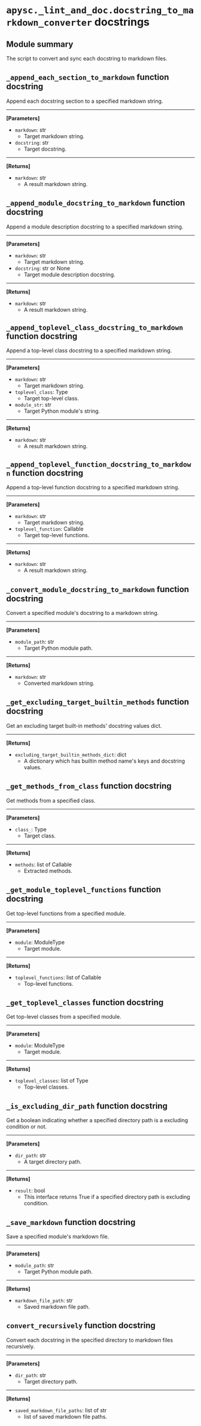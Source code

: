 # `apysc._lint_and_doc.docstring_to_markdown_converter` docstrings

## Module summary

The script to convert and sync each docstring to markdown files.

## `_append_each_section_to_markdown` function docstring

Append each docstring section to a specified markdown string.<hr>

**[Parameters]**

- `markdown`: str
  - Target markdown string.
- `docstring`: str
  - Target docstring.

<hr>

**[Returns]**

- `markdown`: str
  - A result markdown string.

## `_append_module_docstring_to_markdown` function docstring

Append a module description docstring to a specified markdown string.<hr>

**[Parameters]**

- `markdown`: str
  - Target markdown string.
- `docstring`: str or None
  - Target module description docstring.

<hr>

**[Returns]**

- `markdown`: str
  - A result markdown string.

## `_append_toplevel_class_docstring_to_markdown` function docstring

Append a top-level class docstring to a specified markdown string.<hr>

**[Parameters]**

- `markdown`: str
  - Target markdown string.
- `toplevel_class`: Type
  - Target top-level class.
- `module_str`: str
  - Target Python module's string.

<hr>

**[Returns]**

- `markdown`: str
  - A result markdown string.

## `_append_toplevel_function_docstring_to_markdown` function docstring

Append a top-level function docstring to a specified markdown string.<hr>

**[Parameters]**

- `markdown`: str
  - Target markdown string.
- `toplevel_function`: Callable
  - Target top-level functions.

<hr>

**[Returns]**

- `markdown`: str
  - A result markdown string.

## `_convert_module_docstring_to_markdown` function docstring

Convert a specified module's docstring to a markdown string.<hr>

**[Parameters]**

- `module_path`: str
  - Target Python module path.

<hr>

**[Returns]**

- `markdown`: str
  - Converted markdown string.

## `_get_excluding_target_builtin_methods` function docstring

Get an excluding target built-in methods' docstring values dict.<hr>

**[Returns]**

- `excluding_target_builtin_methods_dict`: dict
  - A dictionary which has builtin method name's keys and docstring values.

## `_get_methods_from_class` function docstring

Get methods from a specified class.<hr>

**[Parameters]**

- `class_`: Type
  - Target class.

<hr>

**[Returns]**

- `methods`: list of Callable
  - Extracted methods.

## `_get_module_toplevel_functions` function docstring

Get top-level functions from a specified module.<hr>

**[Parameters]**

- `module`: ModuleType
  - Target module.

<hr>

**[Returns]**

- `toplevel_functions`: list of Callable
  - Top-level functions.

## `_get_toplevel_classes` function docstring

Get top-level classes from a specified module.<hr>

**[Parameters]**

- `module`: ModuleType
  - Target module.

<hr>

**[Returns]**

- `toplevel_classes`: list of Type
  - Top-level classes.

## `_is_excluding_dir_path` function docstring

Get a boolean indicating whether a specified directory path is a excluding condition or not.<hr>

**[Parameters]**

- `dir_path`: str
  - A target directory path.

<hr>

**[Returns]**

- `result`: bool
  - This interface returns True if a specified directory path is excluding condition.

## `_save_markdown` function docstring

Save a specified module's markdown file.<hr>

**[Parameters]**

- `module_path`: str
  - Target Python module path.

<hr>

**[Returns]**

- `markdown_file_path`: str
  - Saved markdown file path.

## `convert_recursively` function docstring

Convert each docstring in the specified directory to markdown files recursively.<hr>

**[Parameters]**

- `dir_path`: str
  - Target directory path.

<hr>

**[Returns]**

- `saved_markdown_file_paths`: list of str
  - list of saved markdown file paths.